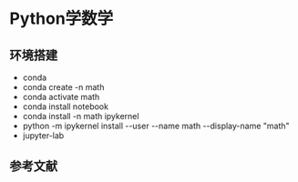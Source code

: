 # Python学数学

## 环境搭建

* conda
* conda create -n math
* conda activate math
* conda install notebook
* conda install -n math ipykernel
* python -m ipykernel install --user --name math --display-name "math"
* jupyter-lab

## 参考文献
